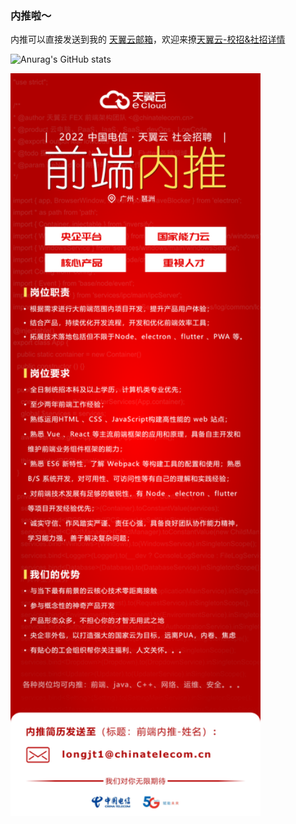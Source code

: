 ### 内推啦～ 

内推可以直接发送到我的 [天翼云邮箱](mailto:longjt1@chinatelecom.cn?subject=前端内推)，欢迎来撩<a href="https://www.hotjob.cn/wt/ecloud/mobweb/v8/position/list?openid=o_qMUs9QoFdweXmiu0koZ9G_8GZQ&recruitType=2&channelId=&brandCode=1&request_locale=zh_CN">天翼云-校招&社招详情</a>


![Anurag's GitHub stats](https://github-readme-stats.vercel.app/api?username=freedomljt&theme=panda&repo=)

<!--
**freedomljt/freedomljt** is a ✨ _special_ ✨ repository because its `README.md` (this file) appears on your GitHub profile.

Here are some ideas to get you started:

- 🔭 I’m currently working on ...
- 🌱 I’m currently learning ...
- 👯 I’m looking to collaborate on ...
- 🤔 I’m looking for help with ...
- 💬 Ask me about ...
- 📫 How to reach me: ...
- 😄 Pronouns: ...
- ⚡ Fun fact: ...
-->

<img src='./assets/longjt1@chinatelecom.cn.png' style="width: 400px" />
